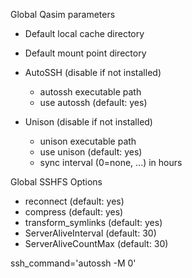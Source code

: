 Global Qasim parameters

* Default local cache directory
* Default mount point directory

* AutoSSH (disable if not installed)
    * autossh executable path
    * use autossh (default: yes)
* Unison (disable if not installed)
    * unison executable path
    * use unison (default: yes)
    * sync interval (0=none, ...) in hours

Global SSHFS Options

* reconnect (default: yes)
* compress (default: yes)
* transform_symlinks (default: yes)
* ServerAliveInterval (default: 30)
* ServerAliveCountMax (default: 30)

ssh_command='autossh -M 0'

